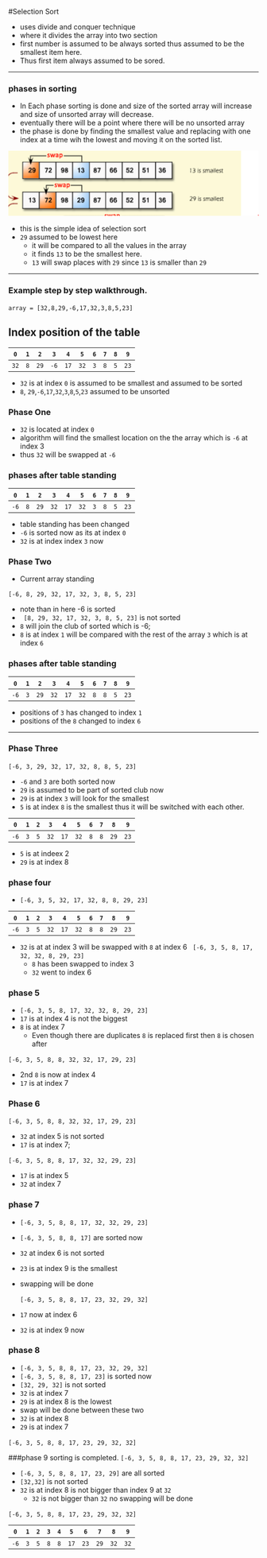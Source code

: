 #Selection Sort 
- uses divide and conquer technique 
- where it divides the array into two section 
- first number is assumed to be always sorted thus assumed to be the smallest item here. 
- Thus first item always assumed to be sored. 
---


### phases in sorting 
- In Each phase sorting is done and size of the sorted array will increase and size of unsorted array will decrease. 
 - eventually there will be a point where there will be no unsorted array
 - the phase is done by finding the smallest value and replacing with one index at a time wih the lowest and moving it on the sorted list. 

![img_2.png](img_2.png)

-  this is the simple idea of selection sort 
- `29` assumed to be lowest here 
   - it will be compared to all the values in the array  
    - it finds `13` to be the smallest here. 
    - `13` will swap places with `29` since `13` is smaller than `29`

---
### Example step by step walkthrough. 
```
array = [32,8,29,-6,17,32,3,8,5,23]
```
## Index position of the table
| `0`    | `1` | `2`|`3`|`4`|`5`|`6`|`7`|`8`|`9`
| ---      | ---       |---       |---       |---       |---       |---       |---       |---       |---       |
| `32` | `8`| `29`|`-6`|`17`|`32`|`3`|`8`|`5`|`23`

- `32` is at index `0` is assumed to be smallest and assumed to be sorted
- `8`, `29`,`-6`,`17`,`32`,`3`,`8`,`5`,`23` assumed to be unsorted 

### Phase One 
- `32` is located at index `0`
- algorithm will find the smallest location on the the array which is `-6` at index 3
- thus `32` will be swapped at `-6` 
### phases after table standing 
| `0`    | `1` | `2`|`3`|`4`|`5`|`6`|`7`|`8`|`9`
| ---      | ---       |---       |---       |---       |---       |---       |---       |---       |---       |
| `-6` | `8`| `29`|`32`|`17`|`32`|`3`|`8`|`5`|`23`



- table standing has been changed 
- `-6` is sorted now as its at index `0`
- `32` is at index index `3` now

### Phase Two 
- Current array standing
```
[-6, 8, 29, 32, 17, 32, 3, 8, 5, 23]
```
- note than in here -6 is sorted 
- ` [8, 29, 32, 17, 32, 3, 8, 5, 23]` is not sorted 
- `8` will join the club of sorted which is -6;
- `8` is at index `1` will be compared with the rest of the array `3` which is at index `6`
### phases after table standing
| `0`    | `1` | `2`|`3`|`4`|`5`|`6`|`7`|`8`|`9`
| ---      | ---       |---       |---       |---       |---       |---       |---       |---       |---       |
| `-6` | `3`| `29`|`32`|`17`|`32`|`8`|`8`|`5`|`23`
- positions of `3` has changed to index `1`
-  positions of the `8` changed to index `6`
---
### Phase Three
`[-6, 3, 29, 32, 17, 32, 8, 8, 5, 23]`
- `-6` and `3` are both sorted now 
- `29` is assumed to be part of sorted club now
- `29` is at index `3` will look for the smallest  
-  `5` is at index `8` is the smallest thus it will be switched with each other. 

| `0`    | `1` | `2`|`3`|`4`|`5`|`6`|`7`|`8`|`9`
| ---      | ---       |---       |---       |---       |---       |---       |---       |---       |---       |
| `-6` | `3`| `5`|`32`|`17`|`32`|`8`|`8`|`29`|`23`
-  `5` is at indeex 2 
- `29` is at index 8 

### phase four 
- `[-6, 3, 5, 32, 17, 32, 8, 8, 29, 23]`

| `0`    | `1` | `2`|`3`|`4`|`5`|`6`|`7`|`8`|`9`
| ---      | ---       |---       |---       |---       |---       |---       |---       |---       |---       |
| `-6` | `3`| `5`|`32`|`17`|`32`|`8`|`8`|`29`|`23`
- `32` is at at index 3 will be swapped with `8` at index 6
` [-6, 3, 5, 8, 17, 32, 32, 8, 29, 23]`
  - `8` has been swapped to index 3 
  - `32` went to index 6
### phase 5    
- `[-6, 3, 5, 8, 17, 32, 32, 8, 29, 23]`
- `17` is at index 4 is not the biggest 
- `8` is at index 7 
   - Even though there are duplicates `8` is replaced first  then `8` is chosen after 
    
 `[-6, 3, 5, 8, 8, 32, 32, 17, 29, 23]`
- 2nd `8` is now at index 4
- `17` is at index 7
### Phase 6
`[-6, 3, 5, 8, 8, 32, 32, 17, 29, 23]`
- `32` at index 5 is not sorted 
-   `17` is at index 7; 

`[-6, 3, 5, 8, 8, 17, 32, 32, 29, 23]`
- `17` is at index 5
- `32` at index 7

### phase 7
- `[-6, 3, 5, 8, 8, 17, 32, 32, 29, 23]`
- `[-6, 3, 5, 8, 8, 17]` are sorted now
- `32` at index 6 is not sorted 
- `23` is at index 9 is the smallest 
-  swapping will be done
   
   `[-6, 3, 5, 8, 8, 17, 23, 32, 29, 32]`
- `17` now at index 6 
- `32` is at index 9 now 

### phase 8 
-  `[-6, 3, 5, 8, 8, 17, 23, 32, 29, 32]`
- `[-6, 3, 5, 8, 8, 17, 23]` is sorted now
-  `[32, 29, 32]` is not sorted 
- `32` is at index 7
-  `29` is at index 8 is the lowest 
- swap will be done between these two 
- `32` is at index 8 
- `29` is at index 7

`[-6, 3, 5, 8, 8, 17, 23, 29, 32, 32]`

###phase 9 sorting is completed.
`[-6, 3, 5, 8, 8, 17, 23, 29, 32, 32]`
- `[-6, 3, 5, 8, 8, 17, 23, 29]` are all sorted 
- `[32,32]` is not sorted 
-  `32` is at index 8 is not bigger than index 9 at `32`
    - `32` is not bigger than `32` no swapping will be done 
    
`[-6, 3, 5, 8, 8, 17, 23, 29, 32, 32]`

| `0`    | `1` | `2`|`3`|`4`|`5`|`6`|`7`|`8`|`9`
| ---      | ---       |---       |---       |---       |---       |---       |---       |---       |---       |
| `-6` | `3`| `5`|`8`|`8`|`17`|`23`|`29`|`32`|`32`